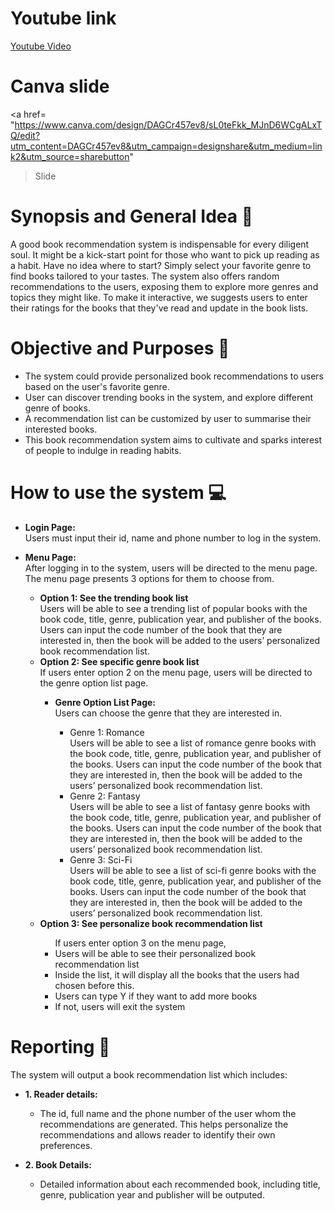 
# Youtube link
<a href= "https://youtu.be/KgzKN0HR_S4?si=O9nvcjhVkzuBone5"> Youtube Video </a>

# Canva slide
<a href= "https://www.canva.com/design/DAGCr457ev8/sL0teFkk_MJnD6WCgALxTQ/edit?utm_content=DAGCr457ev8&utm_campaign=designshare&utm_medium=link2&utm_source=sharebutton"
> Slide </a>

# Synopsis and General Idea :memo:
A good book recommendation system is indispensable for every diligent soul. It might be a kick-start point for those who want to pick up reading as a habit. Have no idea where to start?  Simply select your favorite genre to find books tailored to your tastes. The system also offers random recommendations to the users, exposing them to explore more genres and topics they might like. To make it interactive, we suggests users to enter their ratings for the books that they've read and update in the book lists.


# Objective and Purposes :dart:
- The system could provide personalized book recommendations to users based on the user's favorite genre.
- User can discover trending books in the system, and explore different genre of books.
- A recommendation list can be customized by user to summarise their interested books.
- This book recommendation system aims to cultivate and sparks interest of people to indulge in reading habits.

# How to use the system :computer:
<ul>
  <li><b>Login Page:</b></li>
  Users must input their id, name and phone number to log in the system.
</ul>
<ul>
  <li><b>Menu Page:</b></li>
  After logging in to the system, users will be directed to the menu page. The menu page presents 3 options for them to choose from.
  <ul>
    <li><b>Option 1: See the trending book list </b></li>
    Users will be able to see a trending list of popular books with the book code, title, genre, publication year, and publisher of the books.
    Users can input the code number of the book that they are interested in, then the book will be added to the users’ personalized book recommendation list.
    <li><b>Option 2: See specific genre book list</b></li>
    If users enter option 2 on the menu page, users will be directed to the genre option list page.
      <ul>
        <li><b>Genre Option List Page:</b></li>
        Users can choose the genre that they are interested in.
        <ul>
          <li>Genre 1: Romance</li>
          Users will be able to see a list of romance genre books with the book code, title, genre, publication year, and publisher of the books.
          Users can input the code number of the book that they are interested in, then the book will be added to the users’ personalized book recommendation list.
          <li>Genre 2: Fantasy</li>
          Users will be able to see a list of fantasy genre books with the book code, title, genre, publication year, and publisher of the books.
          Users can input the code number of the book that they are interested in, then the book will be added to the users’ personalized book recommendation list.
          <li>Genre 3: Sci-Fi</li>
          Users will be able to see a list of sci-fi genre books with the book code, title, genre, publication year, and publisher of the books.
          Users can input the code number of the book that they are interested in, then the book will be added to the users’ personalized book recommendation list.
        </ul>
      </ul>
    <li><b>Option 3: See personalize book recommendation list</b></li>
    <ul>
      If users enter option 3 on the menu page, 
      <li>Users will be able to see their personalized book recommendation list</li>
      <li>Inside the list, it will display all the books that the users had chosen before this.</li>
      <li>Users can type Y if they want to add more books </li>
      <li>If not, users will exit the system</li>
    </ul>
  </ul>
</ul>

# Reporting :memo:
The system will output a book recommendation list which includes:
<ul>
  <li><b>1. Reader details:</b></li>
  <ul>
    <li>The id, full name and the phone number of the user whom the recommendations are generated. This helps personalize the recommendations and allows reader to         
    identify their own preferences.</li>
  </ul>
</ul>
<ul>
  <li><b>2. Book Details:</b></li>
  <ul>
    <li>Detailed information about each recommended book, including title, genre, publication year and publisher will be outputed.</li>
  </ul>
</ul>
